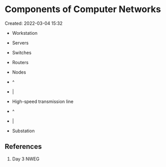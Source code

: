 # Components of Computer Networks
Created: 2022-03-04 15:32

- Workstation
- Servers
- Switches
- Routers

- Nodes
- ^
- |
- High-speed transmission line
- ^
- |
- Substation

## References
1. Day 3 NWEG